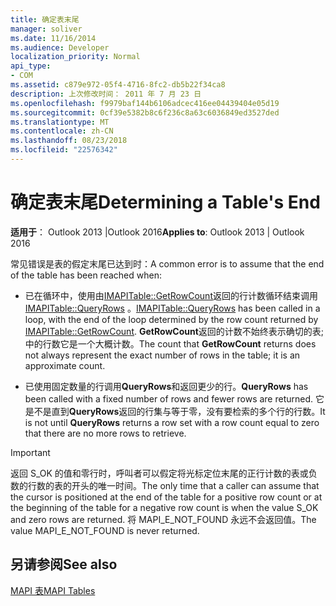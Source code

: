 ```yaml
---
title: 确定表末尾
manager: soliver
ms.date: 11/16/2014
ms.audience: Developer
localization_priority: Normal
api_type:
- COM
ms.assetid: c879e972-05f4-4716-8fc2-db5b22f34ca8
description: 上次修改时间： 2011 年 7 月 23 日
ms.openlocfilehash: f9979baf144b6106adcec416ee04439404e05d19
ms.sourcegitcommit: 0cf39e5382b8c6f236c8a63c6036849ed3527ded
ms.translationtype: MT
ms.contentlocale: zh-CN
ms.lasthandoff: 08/23/2018
ms.locfileid: "22576342"
---
```

# <a name="determining-a-tables-end"></a><span data-ttu-id="3a010-103">确定表末尾</span><span class="sxs-lookup"><span data-stu-id="3a010-103">Determining a Table's End</span></span>

  
  
<span data-ttu-id="3a010-104">**适用于**： Outlook 2013 |Outlook 2016</span><span class="sxs-lookup"><span data-stu-id="3a010-104">**Applies to**: Outlook 2013 | Outlook 2016</span></span> 
  
 <span data-ttu-id="3a010-105">常见错误是表的假定末尾已达到时：</span><span class="sxs-lookup"><span data-stu-id="3a010-105">A common error is to assume that the end of the table has been reached when:</span></span> 
  
- <span data-ttu-id="3a010-106">已在循环中，使用由[IMAPITable::GetRowCount](imapitable-getrowcount.md)返回的行计数循环结束调用[IMAPITable::QueryRows](imapitable-queryrows.md) 。</span><span class="sxs-lookup"><span data-stu-id="3a010-106">[IMAPITable::QueryRows](imapitable-queryrows.md) has been called in a loop, with the end of the loop determined by the row count returned by [IMAPITable::GetRowCount](imapitable-getrowcount.md).</span></span> <span data-ttu-id="3a010-107">**GetRowCount**返回的计数不始终表示确切的表; 中的行数它是一个大概计数。</span><span class="sxs-lookup"><span data-stu-id="3a010-107">The count that **GetRowCount** returns does not always represent the exact number of rows in the table; it is an approximate count.</span></span> 
    
- <span data-ttu-id="3a010-108">已使用固定数量的行调用**QueryRows**和返回更少的行。</span><span class="sxs-lookup"><span data-stu-id="3a010-108">**QueryRows** has been called with a fixed number of rows and fewer rows are returned.</span></span> <span data-ttu-id="3a010-109">它是不是直到**QueryRows**返回的行集与等于零，没有要检索的多个行的行数。</span><span class="sxs-lookup"><span data-stu-id="3a010-109">It is not until **QueryRows** returns a row set with a row count equal to zero that there are no more rows to retrieve.</span></span> 
    
> [!IMPORTANT]
> <span data-ttu-id="3a010-110">返回 S_OK 的值和零行时，呼叫者可以假定将光标定位末尾的正行计数的表或负数的行数的表的开头的唯一时间。</span><span class="sxs-lookup"><span data-stu-id="3a010-110">The only time that a caller can assume that the cursor is positioned at the end of the table for a positive row count or at the beginning of the table for a negative row count is when the value S_OK and zero rows are returned.</span></span> <span data-ttu-id="3a010-111">将 MAPI_E_NOT_FOUND 永远不会返回值。</span><span class="sxs-lookup"><span data-stu-id="3a010-111">The value MAPI_E_NOT_FOUND is never returned.</span></span> 
  
## <a name="see-also"></a><span data-ttu-id="3a010-112">另请参阅</span><span class="sxs-lookup"><span data-stu-id="3a010-112">See also</span></span>



[<span data-ttu-id="3a010-113">MAPI 表</span><span class="sxs-lookup"><span data-stu-id="3a010-113">MAPI Tables</span></span>](mapi-tables.md)

